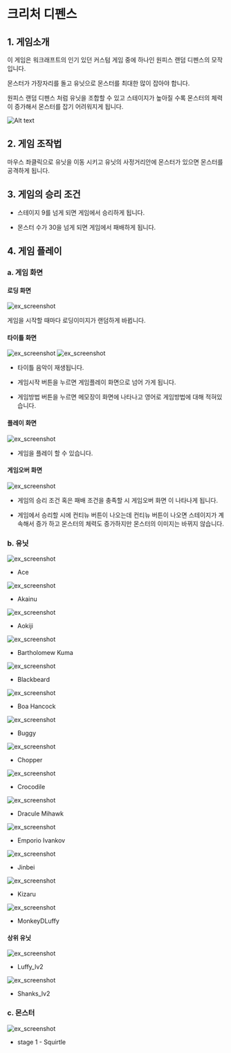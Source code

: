 # 크리처 디펜스 

## 1. 게임소개

이 게임은 워크래프트의 인기 있던 커스텀 게임 중에 하나인 원피스 랜덤 디펜스의 모작입니다.

몬스터가 가장자리를 돌고 유닛으로 몬스터를 최대한 많이 잡아야 합니다.

원피스 랜덤 디펜스 처럼 유닛을 조합할 수 있고 스테이지가 높아질 수록 몬스터의 체력이 증가해서 몬스터를 잡기 어려워지게 됩니다.

![Alt text](https://media.discordapp.net/attachments/374730378738532352/719922277067784293/Warcraft_III_2020-06-09_11_31_23.png?width=814&height=458)

## 2. 게임 조작법

마우스 좌클릭으로 유닛을 이동 시키고 유닛의 사정거리안에 몬스터가 있으면 몬스터를 공격하게 됩니다.

## 3. 게임의 승리 조건

- 스테이지 9를 넘게 되면 게임에서 승리하게 됩니다.

- 몬스터 수가 30을 넘게 되면 게임에서 패배하게 됩니다.

## 4. 게임 플레이

### a. 게임 화면

#### 로딩 화면
![ex_screenshot](./img/loading.png)

  게임을 시작할 때마다 로딩이미지가 랜덤하게 바뀝니다.

#### 타이틀 화면
![ex_screenshot](./img/title.png)
![ex_screenshot](./img/manual.png)

  - 타이틀 음악이 재생됩니다.
  
  - 게임시작 버튼을 누르면 게임플레이 화면으로 넘어 가게 됩니다.
  
  - 게임방법 버튼을 누르면 메모장이 화면에 나타나고 영어로 게임방법에 대해 적혀있습니다.

#### 플레이 화면
![ex_screenshot](./img/gameplay.png)

  - 게임을 플레이 할 수 있습니다.

#### 게임오버 화면
![ex_screenshot](./img/gameover.png)

  - 게임의 승리 조건 혹은 패배 조건을 충족할 시 게임오버 화면 이 나타나게 됩니다.
  
  - 게임에서 승리할 시에 컨티뉴 버튼이 나오는데 컨티뉴 버튼이 나오면 스테이지가 계속해서 증가 하고 몬스터의 체력도 증가하지만 몬스터의 이미지는 바뀌지 않습니다.

### b. 유닛
 ![ex_screenshot](./img/unitfiles/Ace/Idle.png)
  - Ace 
  
 ![ex_screenshot](./img/unitfiles/Akainu/Idle.png)
  - Akainu
  
 ![ex_screenshot](./img/unitfiles/Aokiji/Idle.png)
  - Aokiji 
  
 ![ex_screenshot](./img/unitfiles/BartholomewKuma/Idle.png)
  - Bartholomew Kuma
  
 ![ex_screenshot](./img/unitfiles/Blackbeard/Idle.png)
  - Blackbeard 
  
 ![ex_screenshot](./img/unitfiles/BoaHancock/Idle.png)
  - Boa Hancock 
  
 ![ex_screenshot](./img/unitfiles/Buggy/Idle.png)
  - Buggy
  
 ![ex_screenshot](./img/unitfiles/Chopper/Idle.png)
  - Chopper
  
 ![ex_screenshot](./img/unitfiles/Crocodile/Idle.png)
  - Crocodile 
  
 ![ex_screenshot](./img/unitfiles/DraculeMihawk/Idle.png)
  - Dracule Mihawk
  
 ![ex_screenshot](./img/unitfiles/EmporioIvankov/Idle.png)
  - Emporio Ivankov 
  
 ![ex_screenshot](./img/unitfiles/Jinbei/Idle.png)
  - Jinbei
  
 ![ex_screenshot](./img/unitfiles/Kizaru/Idle.png)
  - Kizaru
  
 ![ex_screenshot](./img/unitfiles/MonkeyDLuffy/Idle.png)
  - MonkeyDLuffy
  
#### 상위 유닛
 ![ex_screenshot](./img/unitfiles/Luffy_lv2/Idle.png)
  - Luffy_lv2
  
 ![ex_screenshot](./img/unitfiles/Shanks_lv2/Idle.png)
  - Shanks_lv2
  

### c. 몬스터
   ![ex_screenshot](./img/monsterfiles/Squirtle/Idle.png)
   - stage 1 - Squirtle

